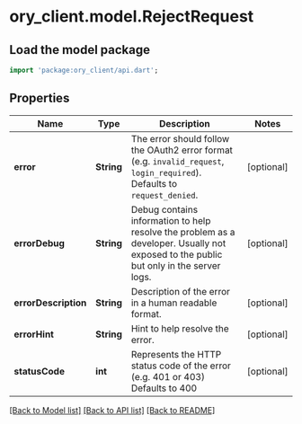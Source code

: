 # ory_client.model.RejectRequest

## Load the model package
```dart
import 'package:ory_client/api.dart';
```

## Properties
Name | Type | Description | Notes
------------ | ------------- | ------------- | -------------
**error** | **String** | The error should follow the OAuth2 error format (e.g. `invalid_request`, `login_required`).  Defaults to `request_denied`. | [optional] 
**errorDebug** | **String** | Debug contains information to help resolve the problem as a developer. Usually not exposed to the public but only in the server logs. | [optional] 
**errorDescription** | **String** | Description of the error in a human readable format. | [optional] 
**errorHint** | **String** | Hint to help resolve the error. | [optional] 
**statusCode** | **int** | Represents the HTTP status code of the error (e.g. 401 or 403)  Defaults to 400 | [optional] 

[[Back to Model list]](../README.md#documentation-for-models) [[Back to API list]](../README.md#documentation-for-api-endpoints) [[Back to README]](../README.md)


